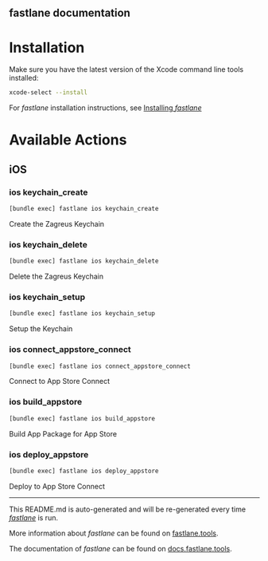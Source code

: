 fastlane documentation
----

# Installation

Make sure you have the latest version of the Xcode command line tools installed:

```sh
xcode-select --install
```

For _fastlane_ installation instructions, see [Installing _fastlane_](https://docs.fastlane.tools/#installing-fastlane)

# Available Actions

## iOS

### ios keychain_create

```sh
[bundle exec] fastlane ios keychain_create
```

Create the Zagreus Keychain

### ios keychain_delete

```sh
[bundle exec] fastlane ios keychain_delete
```

Delete the Zagreus Keychain

### ios keychain_setup

```sh
[bundle exec] fastlane ios keychain_setup
```

Setup the Keychain

### ios connect_appstore_connect

```sh
[bundle exec] fastlane ios connect_appstore_connect
```

Connect to App Store Connect

### ios build_appstore

```sh
[bundle exec] fastlane ios build_appstore
```

Build App Package for App Store

### ios deploy_appstore

```sh
[bundle exec] fastlane ios deploy_appstore
```

Deploy to App Store Connect

----

This README.md is auto-generated and will be re-generated every time [_fastlane_](https://fastlane.tools) is run.

More information about _fastlane_ can be found on [fastlane.tools](https://fastlane.tools).

The documentation of _fastlane_ can be found on [docs.fastlane.tools](https://docs.fastlane.tools).
